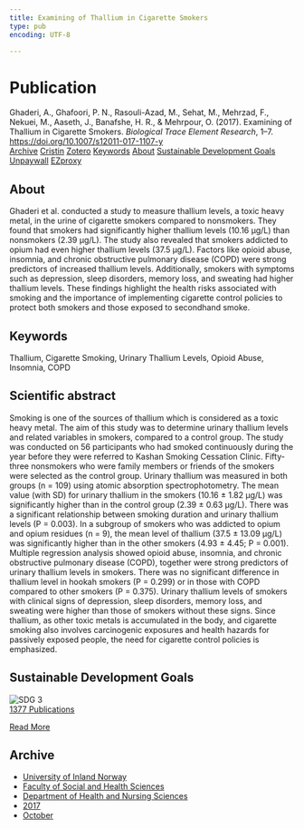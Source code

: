 ```yaml
---
title: Examining of Thallium in Cigarette Smokers
type: pub
encoding: UTF-8

---
```

<h1>Publication</h1>
<article id="csl-bib-container-QBKLMFYS" class="csl-bib-container">
  <div class="csl-bib-body"> <div class="csl-entry">Ghaderi, A., Ghafoori, P. N., Rasouli-Azad, M., Sehat, M., Mehrzad, F., Nekuei, M., Aaseth, J., Banafshe, H. R., &#38; Mehrpour, O. (2017). Examining of Thallium in Cigarette Smokers. <i>Biological Trace Element Research</i>, 1–7. <a href="https://doi.org/10.1007/s12011-017-1107-y">https://doi.org/10.1007/s12011-017-1107-y</a></div> </div>
  <div class="csl-bib-buttons">
    <a href="#taxonomy-article-QBKLMFYS" alt="archive" class="csl-bib-button">Archive</a>
    <a href="https://app.cristin.no/results/show.jsf?id=1503254" alt="Cristin" class="csl-bib-button">Cristin</a>
    <a href="http://zotero.org/groups/5881554/items/QBKLMFYS" alt="Zotero" class="csl-bib-button">Zotero</a>
    <a href="#keywords-article-QBKLMFYS" alt="keywords" class="csl-bib-button">Keywords</a>
    <a href="#about-article-QBKLMFYS" alt="about_pub" class="csl-bib-button">About</a>
    <a href="#sdg-article-QBKLMFYS" alt="sdg" class="csl-bib-button">Sustainable Development Goals</a>
    <a href="https://doi.org/10.1007/s12011-017-1107-y" alt="Unpaywall" class="csl-bib-button">Unpaywall</a>
    <a href="https://doi.org/10.1007/s12011-017-1107-y" alt="EZproxy" class="csl-bib-button">EZproxy</a>
  </div>
  <div id="csl-bib-meta-container-QBKLMFYS"></div>
</article>
<div id="csl-bib-meta-QBKLMFYS" class="csl-bib-meta">
  <article id="about-article-QBKLMFYS" class="about_pub-article">
    <h1>About</h1>
    Ghaderi et al. conducted a study to measure thallium levels, a toxic heavy metal, in the urine of cigarette smokers compared to nonsmokers. They found that smokers had significantly higher thallium levels (10.16 μg/L) than nonsmokers (2.39 μg/L). The study also revealed that smokers addicted to opium had even higher thallium levels (37.5 μg/L). Factors like opioid abuse, insomnia, and chronic obstructive pulmonary disease (COPD) were strong predictors of increased thallium levels. Additionally, smokers with symptoms such as depression, sleep disorders, memory loss, and sweating had higher thallium levels. These findings highlight the health risks associated with smoking and the importance of implementing cigarette control policies to protect both smokers and those exposed to secondhand smoke.
  </article>
  <article id="keywords-article-QBKLMFYS" class="keywords-article">
    <h1>Keywords</h1>
    Thallium, Cigarette Smoking, Urinary Thallium Levels, Opioid Abuse, Insomnia, COPD
  </article>
  <article id="abstract-article-QBKLMFYS" class="abstract-article">
    <h1>Scientific abstract</h1>
    Smoking is one of the sources of thallium which is considered as a toxic heavy metal. The aim of this study was to determine urinary thallium levels and related variables in smokers, compared to a control group. The study was conducted on 56 participants who had smoked continuously during the year before they were referred to Kashan Smoking Cessation Clinic. Fifty-three nonsmokers who were family members or friends of the smokers were selected as the control group. Urinary thallium was measured in both groups (n = 109) using atomic absorption spectrophotometry. The mean value (with SD) for urinary thallium in the smokers (10.16 ± 1.82 μg/L) was significantly higher than in the control group (2.39 ± 0.63 μg/L). There was a significant relationship between smoking duration and urinary thallium levels (P = 0.003). In a subgroup of smokers who was addicted to opium and opium residues (n = 9), the mean level of thallium (37.5 ± 13.09 μg/L) was significantly higher than in the other smokers (4.93 ± 4.45; P = 0.001). Multiple regression analysis showed opioid abuse, insomnia, and chronic obstructive pulmonary disease (COPD), together were strong predictors of urinary thallium levels in smokers. There was no significant difference in thallium level in hookah smokers (P = 0.299) or in those with COPD compared to other smokers (P = 0.375). Urinary thallium levels of smokers with clinical signs of depression, sleep disorders, memory loss, and sweating were higher than those of smokers without these signs. Since thallium, as other toxic metals is accumulated in the body, and cigarette smoking also involves carcinogenic exposures and health hazards for passively exposed people, the need for cigarette control policies is emphasized.
  </article>
  <article id="sdg-article-QBKLMFYS" class="sdg-article">
    <h1>Sustainable Development Goals</h1>
    <div class="sdg-container"><div id="sdg3" class="sdg">
        <img src="{{< params subfolder >}}images/sdg/sdg03_en.png" class="image" alt="SDG 3">
        <div class="sdg-overlay">
          <a href="{{< params subfolder >}}en/archive/?sdg=3#archive" class="sdg-publication-count"><span>1377</span> Publications</a>
          <p><a href="https://sdgs.un.org/goals/goal3" class="sdg-read-more">Read More</a></p>
        </div>
      </div></div>
  </article>
  <article id="taxonomy-article-QBKLMFYS" class="taxonomy-article">
    <h1>Archive</h1>
    <ul>
      <li><a href="{{< params subfolder >}}en/archive/?key=3DCRN523">University of Inland Norway</a></li>
      <li><a href="{{< params subfolder >}}en/archive/?key=IDKFS3MX">Faculty of Social and Health Sciences</a></li>
      <li><a href="{{< params subfolder >}}en/archive/?key=GTV4ECMZ">Department of Health and Nursing Sciences</a></li>
      <li><a href="{{< params subfolder >}}en/archive/?key=QV2QKSDS">2017</a></li>
      <li><a href="{{< params subfolder >}}en/archive/?key=5H5AWTPI">October</a></li>
    </ul>
  </article>
</div>
